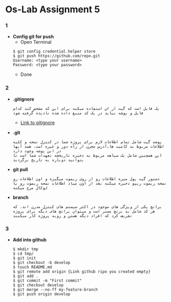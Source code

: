 # Os-Lab Assignment 5

### 1
- **Config git for push**
    - Open Terminal
    ```shell
    $ git config credential.helper store
    $ git push https://github.com/repo.git
    Username: <type your username>
    Password: <type your password>
    ```
    - Done

### 2
- **.gitignore**
     ```shell
     یک فایل است که گیت از ان استفاده میکنه برای این که مشخص کند کدام فایل و پوشه نباید در یک کد منبع داده شده نادیده گرفته شود
     ```
     - [Link to gitignore](https://github.com/github/gitignore)

- **.git**
     ```shell
     پوشه گیت شامل تمام اطلاعات لازم برای پروژه شما در کنترل نسخه و کلیه اطلاعات مربوط به کامیت ها,آدرس مخزن از راه دور و غیره است. همه آنها در این پوشه وجود دارد
     این همچنین شامل یک سیاهه مربوط به ذخیره تاریخچه تعهدات شما است تا بتوانید دوباره به تاریخ برگردید
     ```
- **git pull**
     ```shell
     دستور گیت پول میره اطلاعات رو از روی ریموت میگیره و اون اطلاعات رو نسخه ریموت ریپو ذخیره میکنه بعد از اون میاد اطلاعات نسخه ریموت رو با لوکال مرج میکنه
     ```
- **branch**
     ```shell
     برانچ یکی از ویژگی های موجود در اکثر سیستم های کنترل مدرن اند. که هر کد شامل یه برنچ مستر است و میتوان برانچ های دیگه برای پروژه تعریف کرد که افراد دیگه هستن و رویه پروژه کار میکنند
     ```

### 3
- **Add into github**
     ```shell
     $ mkdir tmp
     $ cd tmp/
     $ git init
     $ git checkout -b develop
     $ touch README.md
     $ git remote add origin {Link github ripo you created empty}
     $ git add .
     $ git commit -m "First commit"
     $ git checkout develop
     $ git merge --no-ff my-feature-branch
     $ git push origin develop
     ```
